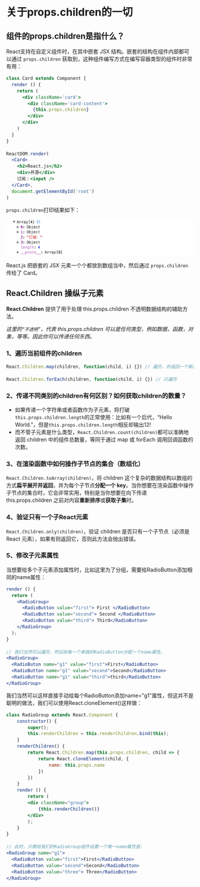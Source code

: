 # 关于props.children的一切

## 组件的props.children是指什么？

React支持在自定义组件时，在其中嵌套 JSX 结构。嵌套的结构在组件内部都可以通过 `props.children` 获取到，这种组件编写方式在编写容器类型的组件时非常有用：
```jsx
class Card extends Component {
  render () {
    return (
      <div className='card'>
        <div className='card-content'>
          {this.props.children}
        </div>
      </div>
    )
  }
}

ReactDOM.render(
  <Card>
    <h2>React.js</h2>
    <div>开源</div>
    订阅：<input />
  </Card>,
  document.getElementById('root')
)
```
`props.children`打印结果如下：

![](./images/props_children.png)

React.js 把嵌套的 JSX 元素一个个都放到数组当中，然后通过 `props.children` 传给了 Card。


## React.Children 操纵子元素

**React.Children** 提供了用于处理 this.props.children 不透明数据结构的辅助方法。

*这里的`“不透明”`，代表 this.props.children 可以是任何类型，例如数据，函数，对象，等等。因此你可以传递任何东西。*

### 1、遍历当前组件的children
```jsx
React.Children.map(children, function(child, i) {}) // 遍历，并返回一个新数组；

React.Children.forEach(children, function(child, i) {}) // 只遍历
```

### 2、传递不同类别的children有何区别？如何获取children的数量？

- 如果传递一个字符串或者函数作为子元素，将打破`this.props.children.length`的正常使用：比如有一个后代，“Hello World.”，但是`this.props.children.length`相反却输出12!
- 而不管子元素是什么类型，`React.Children.count(children)`都可以准确地返回 children 中的组件总数量，等同于通过 map 或 forEach 调用回调函数的次数。


### 3、在渲染函数中如何操作子节点的集合（数组化）

`React.Children.toArray(children)`，将 children 这个复杂的数据结构以数组的方式**扁平展开并返回**，并为每个子节点**分配一个 key**。当你想要在渲染函数中操作子节点的集合时，它会非常实用，特别是当你想要在向下传递 this.props.children 之前对内容**重新排序**或**获取子集**时。

### 4、验证只有一个子React元素
`React.Children.only(children)`，验证 children 是否只有一个子节点（必须是 React 元素），如果有则返回它，否则此方法会抛出错误。


### 5、修改子元素属性

当想要给多个子元素添加属性时，比如这里为了分组，需要给RadioButton添加相同的name属性：
```jsx
render () {
  return (
    <RadioGroup>
      <RadioButton value="first"> First </RadioButton>
      <RadioButton value="second"> Second </RadioButton>
      <RadioButton value="third"> Third</RadioButton>
    </RadioGroup>
  );
}

// 我们当然可以遍历，然后给每一个单独的RadioButton分配一个name属性。
<RadioGroup>
  <RadioButon name="g1" value="first">First</RadioButton>
  <RadioButton name="g1" value="second">Second</RadioButton>
  <RadioButton name="g1" value="third">third</RadioButton> 
</RadioGroup>
```
我们当然可以这样直接手动给每个RadioButton添加name="g1"属性，但这并不是聪明的做法，我们可以使用React.cloneElement()这样做：

```jsx
class RadioGroup extends React.Component {
    constructor() {
        super();
        this.renderChildren = this.renderChildren.bind(this);
    }
    renderChildren() {
        return React.Children.map(this.props.children, child => {
            return React.cloneElement(child, {
                name: this.props.name
            })
        })
    }
    render () {
        return (
        <div className="group">
            {this.renderChildren()}
        </div>
        );
    }
}

// 此时，只需给我们的RadioGroup组件设置一个唯一name属性值:
<RadioGroup name="g1">
  <RadioButton value="first">First</RadioButton>
  <RadioButton value="second">Second</RadioButton>
  <RadioButton value="three"> Three</RadioButton>
</RadioGroup>
```
